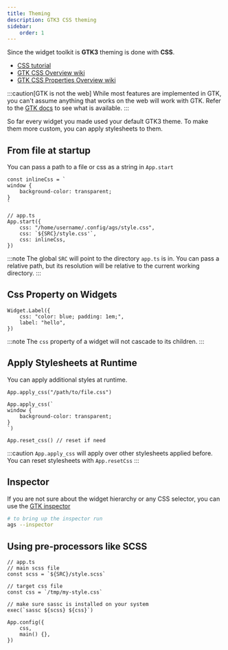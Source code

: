 ```yaml
---
title: Theming
description: GTK3 CSS theming
sidebar:
    order: 1
---
```


Since the widget toolkit is **GTK3** theming is done with **CSS**.

- [CSS tutorial](https://www.w3schools.com/css/)
- [GTK CSS Overview wiki](https://docs.gtk.org/gtk3/css-overview.html)
- [GTK CSS Properties Overview wiki](https://docs.gtk.org/gtk3/css-properties.html)

:::caution[GTK is not the web]
While most features are implemented in GTK,
you can't assume anything that works on the web will work with GTK.
Refer to the [GTK docs](https://docs.gtk.org/gtk3/css-overview.html)
to see what is available.
:::

So far every widget you made used your default GTK3 theme.
To make them more custom, you can apply stylesheets to them.

## From file at startup

You can pass a path to a file or css as a string in `App.start`

```tsx
const inlineCss = `
window {
    background-color: transparent;
}
`

// app.ts
App.start({
    css: "/home/username/.config/ags/style.css",
    css: `${SRC}/style.css'`,
    css: inlineCss,
})
```

:::note
The global `SRC` will point to the directory `app.ts` is in.
You can pass a relative path, but its resolution will be relative to the current working directory.
:::

## Css Property on Widgets

```tsx
Widget.Label({
    css: "color: blue; padding: 1em;",
    label: "hello",
})
```

:::note
The `css` property of a widget will not cascade to its children.
:::

## Apply Stylesheets at Runtime

You can apply additional styles at runtime.

```tsx
App.apply_css("/path/to/file.css")
```

```tsx
App.apply_css(`
window {
    background-color: transparent;
}
`)
```

```tsx
App.reset_css() // reset if need
```

:::caution
`App.apply_css` will apply over other stylesheets applied before.
You can reset stylesheets with `App.resetCss`
:::

## Inspector

If you are not sure about the widget hierarchy or any CSS selector,
you can use the [GTK inspector](https://wiki.gnome.org/Projects/GTK/Inspector)

```bash
# to bring up the inspector run
ags --inspector
```

## Using pre-processors like SCSS

```tsx
// app.ts
// main scss file
const scss = `${SRC}/style.scss`

// target css file
const css = `/tmp/my-style.css`

// make sure sassc is installed on your system
exec(`sassc ${scss} ${css}`)

App.config({
    css,
    main() {},
})
```
